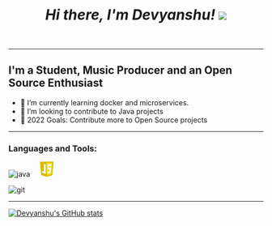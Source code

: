 <h1 align="center"><em>Hi there, I'm Devyanshu! </em><img src="https://user-images.githubusercontent.com/73777108/150582164-1a082835-3bad-4a81-b3c7-dad6e90c6e19.gif" width="50"></h1>
<img src="https://pbs.twimg.com/profile_banners/1221068855864262656/1655247910/1500x500" alt="" > &nbsp; &nbsp;

---

## I'm a Student, Music Producer and an Open Source Enthusiast

- 🌱 I’m currently learning docker and microservices.
- 👯 I’m looking to contribute to Java projects
- 🥅 2022 Goals: Contribute more to Open Source projects

---

### Languages and Tools:

<img src="https://qph.fs.quoracdn.net/main-qimg-48b7a3d8958565e7aa3ad4dbf2312770.webp" alt="java" height="30"> &nbsp; &nbsp;
<img src="https://github.com/devyloper/devyloper/blob/main/pngwing.com.png" alt="java" height="30"> &nbsp; &nbsp;

<img src="https://upload.wikimedia.org/wikipedia/commons/thumb/e/e0/Git-logo.svg/1280px-Git-logo.svg.png" alt="git" height="25">&nbsp; &nbsp;

---


[![Devyanshu's GitHub stats](https://github-readme-stats.vercel.app/api?username=devyloper&theme=dark&hide=stars)](https://github.com/devyloper/github-readme-stats)

